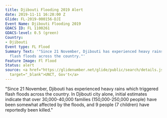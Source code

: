 ```yaml
---
title: Djibouti Flooding 2019 Alert
date: 2019-11-11 16:28:00 Z
Glide: FL-2019-000156-DJI
Event Name: Djibouti Flooding 2019
GDACS ID: FL 1100261
GDACS-level: 0.5 (green)
Country:
- Djibouti
Event type: FL Flood
Summary Text: '"Since 21 November, Djibouti has experienced heavy rains which triggered
  flash floods across the country."'
Feature Image: Fl Flood
Status: alert
source: <a href="https://glidenumber.net/glide/public/search/details.jsp?glide=21640&record=4&last=13"
  target="_blank">UNCT, Gov't</a>
---
```


"Since 21 November, Djibouti has experienced heavy rains which triggered flash floods across the country. In Djibouti city alone, initial estimates indicate that over 30,000-40,000 families (150,000-250,000 people) have been somewhat affected by the floods, and 9 people (7 children) have reportedly been killed."
